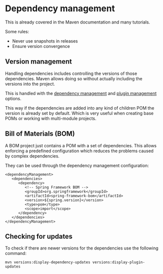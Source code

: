 # Dependency management

This is already covered in the Maven documentation and many tutorials.

Some rules:

* Never use snapshots in releases
* Ensure version convergence

## Version management

Handling dependencies includes controlling the versions of those dependencies. Maven allows doing so without actually including the versions into the project.

This is handled with the [dependency management][maven_dependency_management] and [plugin management][maven_plugin_management] options.

This way if the dependencies are added into any kind of children POM the version is already set by default. Which is very useful when creating base POMs or working with multi-module projects.

## Bill of Materials (BOM)

A BOM project just contains a POM with a set of dependencies. This allows enforcing a predefined configuration which reduces the problems caused by complex dependencies.

They can be used through the dependency management configuration:

```
<dependencyManagement>
   <dependencies>
      <dependency>
         <!-- Spring Framework BOM -->
         <groupId>org.springframework</groupId>
         <artifactId>spring-framework-bom</artifactId>
         <version>${spring.version}</version>
         <type>pom</type>
         <scope>import</scope>
      </dependency>
   </dependencies>
</dependencyManagement>
```

## Checking for updates

To check if there are newer versions for the dependencies use the following command:

```
mvn versions:display-dependency-updates versions:display-plugin-updates
```

[maven_dependency_management]: https://maven.apache.org/guides/introduction/introduction-to-dependency-mechanism.html#Dependency_Management
[maven_plugin_management]: https://maven.apache.org/pom.html#Plugin_Management
